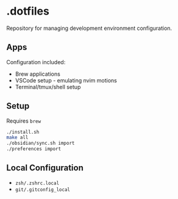 # .dotfiles

Repository for managing development environment configuration.

## Apps

Configuration included:

- Brew applications
- VSCode setup - emulating nvim motions
- Terminal/tmux/shell setup

## Setup

Requires `brew`

```bash
./install.sh
make all
./obsidian/sync.sh import
./preferences import
```

## Local Configuration

- `zsh/.zshrc.local`
- `git/.gitconfig_local`
